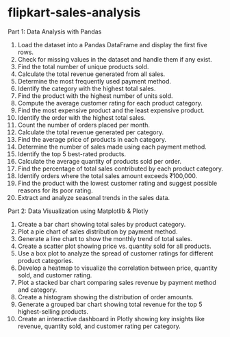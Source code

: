 # flipkart-sales-analysis

Part 1: Data Analysis with Pandas
1. Load the dataset into a Pandas DataFrame and display the first five rows.
2. Check for missing values in the dataset and handle them if any exist.
3. Find the total number of unique products sold.
4. Calculate the total revenue generated from all sales.
5. Determine the most frequently used payment method.
6. Identify the category with the highest total sales.
7. Find the product with the highest number of units sold.
8. Compute the average customer rating for each product category.
9. Find the most expensive product and the least expensive product.
10. Identify the order with the highest total sales.
11. Count the number of orders placed per month.
12. Calculate the total revenue generated per category.
13. Find the average price of products in each category.
14. Determine the number of sales made using each payment method.
15. Identify the top 5 best-rated products.
16. Calculate the average quantity of products sold per order.
17. Find the percentage of total sales contributed by each product category.
18. Identify orders where the total sales amount exceeds ₹100,000.
19. Find the product with the lowest customer rating and suggest possible reasons for its poor rating.
20. Extract and analyze seasonal trends in the sales data.

Part 2: Data Visualization using Matplotlib & Plotly
1. Create a bar chart showing total sales by product category.
2. Plot a pie chart of sales distribution by payment method.
3. Generate a line chart to show the monthly trend of total sales.
4. Create a scatter plot showing price vs. quantity sold for all products.
5. Use a box plot to analyze the spread of customer ratings for different product categories.
6. Develop a heatmap to visualize the correlation between price, quantity sold, and customer rating.
7. Plot a stacked bar chart comparing sales revenue by payment method and category.
8. Create a histogram showing the distribution of order amounts.
9. Generate a grouped bar chart showing total revenue for the top 5 highest-selling products.
10. Create an interactive dashboard in Plotly showing key insights like revenue, quantity sold, and
customer rating per category.
